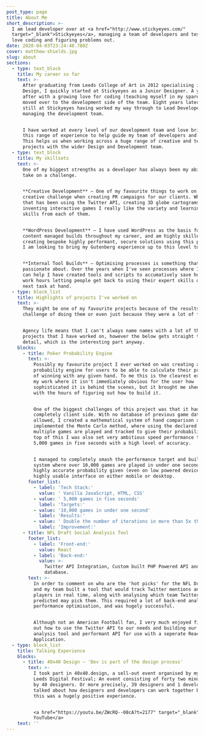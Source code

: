 ```yaml
---
post_type: page
title: About Me
short_description: >-
  I am lead developer over at <a href="http://www.stickyeyes.com/"
  target="_blank">Stickyeyes</a>, managing a team of developers and testers and
  love coding and figuring problems out.
date: 2020-04-03T23:24:40.780Z
cover: matthew-shields.jpg
slug: about
sections:
  - type: text_block
    title: My career so far
    text: >-
      After graduating from Leeds College of Art in 2012 specialising in Graphic
      Design, I quickly started at Stickyeyes as a Junior Designer. A year or so
      after with a growing love for coding (teaching myself in my spare time), I
      moved over to the development side of the team. Eight years later and I am
      still at Stickyeyes having worked my way through to Lead Developer now
      managing the development team.


      I have worked at every level of our development team and love bringing
      this range of experience to help guide my team of developers and testers.
      This helps us when working across a huge range of creative and technical
      projects with the wider Design and Development team.
  - type: text_block
    title: My skillsets
    text: >-
      One of my biggest strengths as a developer has always been my ability to
      take on a challenge.


      **Creative Development** – One of my favourite things to work on is a
      creative challenge when creating PR campaigns for our clients. Whether
      that has been using the Twitter API, creating 3D globe cartograms or
      inventing interactive games I really like the variety and learning new
      skills from each of them.


      **WordPress Development** – I have used WordPress as the basis for my
      content managed builds throughout my career, and am highly skilled at
      creating bespoke highly performant, secure solutions using this platform.
      I am looking to bring my Gutenberg experience up to this level too.


      **Internal Tool Builds** – Optimising processes is something that I feel
      passionate about. Over the years when I've seen processes where I think I
      can help I have created tools and scripts to accumatively save hundreds of
      work hours letting people get back to using their expert skills on the
      next task at hand.
  - type: block_list
    title: Highlights of projects I've worked on
    text: >-
      They might be one of my favourite projects because of the results, the
      challenge of doing them or even just because they were a lot of fun!


      Agency life means that I can't always name names with a lot of the
      projects that I have worked on, however the below gets straight to the
      detail, which is the interesting part anyway.
    blocks:
      - title: Poker Probability Engine
        text: >-
          Possibly my favourite project I ever worked on was creating a poker
          probability engine for users to be able to calculate their probability
          of winning with any given hand. To me this is the clearest example of
          my work where it isn't immediately obvious for the user how
          sophisticated it is behind the scenes, but it brought me sheer joy
          with the hours of figuring out how to build it.


          One of the biggest challenges of this project was that it had to be
          completely client side. With no database of previous game data
          allowed, I created a mathematical system of hand comparison and
          implemented the Monte Carlo method, where using the declared cards,
          multiple games are played and tracked to give their probability. On
          top of this I was also set very ambitious speed performance targets of
          5,000 games in five seconds with a high level of accuracy.


          I managed to completely smash the performance target and built a
          system where over 10,000 games are played in under one second and a
          highly accurate probability given (even on low powered devices) via a
          highly usable interface on either mobile or desktop.
        footer_list:
          - label: 'Tech Stack:'
            value: ' Vanilla JavaScript, HTML, CSS'
          - value: ' 5,000 games in five seconds'
            label: 'Targets:'
          - value: '10,000 games in under one second'
            label: 'Results:'
          - value: ' Double the number of iterations in more than 5x the speed'
            label: 'Improvement:'
      - title: NFL Draft Social Analysis Tool
        footer_list:
          - label: 'Front-end:'
            value: React
          - label: 'Back-end:'
            value: >-
              Twitter API Integration, Custom built PHP Powered API and MySQL
              database.
        text: >-
          In order to comment on who are the 'hot picks' for the NFL Draft, me
          and my team built a tool that would track Twitter mentions and rank
          players in real time, along with analysing which team Twitter
          predicted may pick them. This required a lot of back-end analysis and
          performance optimisation, and was hugely successful.


          Although not an American Football fan, I very much enjoyed figuring
          out how to use the Twitter API to our needs and building our own
          analysis tool and performant API for use with a seperate React
          Application.
  - type: block_list
    title: Talking Experience
    blocks:
      - title: 40x40 Design – 'Dev is part of the design process'
        text: >-
          I took part in 40x40.design, a sell-out event organised by my team for
          Leeds Digital Festival; An event consisting of forty two minute talks
          by 40 designers. Or more precisely, 39 designers and 1 developer. I
          talked about how designers and developers can work together better –
          this was a hugely positive experience.


          <a href="https://youtu.be/ZWcRQ--08cA?t=2177" target="_blank">Watch on
          YouTube</a>
    text: ''
---
```

